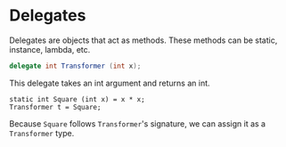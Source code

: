 # Delegates
Delegates are objects that act as methods. These methods can be static, instance, lambda, etc.

```csharp
delegate int Transformer (int x);
```
This delegate takes an int argument and returns an int.

```
static int Square (int x) = x * x;
Transformer t = Square;
```

Because `Square` follows `Transformer`'s signature, we can assign it as a `Transformer` type.
